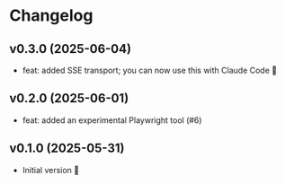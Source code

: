 # Changelog

## v0.3.0 (2025-06-04)

- feat: added SSE transport; you can now use this with Claude Code 🤖

## v0.2.0 (2025-06-01)

- feat: added an experimental Playwright tool (#6)

## v0.1.0 (2025-05-31)

- Initial version 🎉

